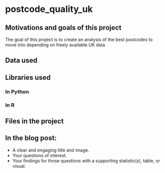 # postcode_quality_uk

## Motivations and goals of this project

The goal of this project is to create an analysis of the best postcodes to move into depending on freely available UK data



## Data used



## Libraries used

### In Python


### In R



## Files in the project


## In the blog post:

- A clear and engaging title and image.
- Your questions of interest.
- Your findings for those questions with a supporting statistic(s), table, or visual.
